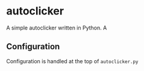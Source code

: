 # autoclicker

A simple autoclicker written in Python. A 

## Configuration

Configuration is handled at the top of `autoclicker.py`
